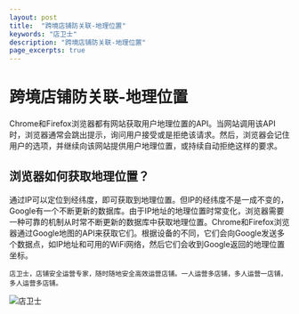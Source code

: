 ```yaml
---
layout: post
title:  "跨境店铺防关联-地理位置"
keywords: "店卫士"
description: "跨境店铺防关联-地理位置" 
page_excerpts: true
---
```


# 跨境店铺防关联-地理位置
Chrome和Firefox浏览器都有网站获取用户地理位置的API。当网站调用该API时，浏览器通常会跳出提示，询问用户接受或是拒绝该请求。然后，浏览器会记住用户的选项，并继续向该网站提供用户地理位置，或持续自动拒绝这样的要求。

## 浏览器如何获取地理位置？
通过IP可以定位到经纬度，即可获取到地理位置。但IP的经纬度不是一成不变的，Google有一个不断更新的数据库。由于IP地址的地理位置时常变化，浏览器需要一种可靠的机制从时常不断更新的数据库中获取地理位置。Chrome和Firefox浏览器通过Google地图的API来获取它们。根据设备的不同，它们会向Google发送多个数据点，如IP地址和可用的WiFi网络，然后它们会收到Google返回的地理位置坐标。

```
店卫士，店铺安全运营专家，随时随地安全高效运营店铺。一人运营多店铺，多人运营一店铺，多人运营多店铺。
```

![店卫士]({{site.baseurl}}/assets/banner.png)
